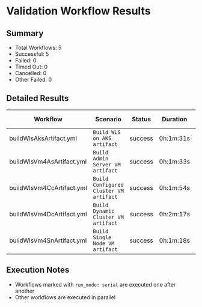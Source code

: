 # Validation Workflow Results

## Summary
- Total Workflows: 5
- Successful: 5
- Failed: 0
- Timed Out: 0
- Cancelled: 0
- Other Failed: 0

## Detailed Results

| Workflow | Scenario | Status | Duration | Run URL |
|----------|----------|---------|-----------|----------|
| buildWlsAksArtifact.yml | `Build WLS on AKS artifact` | success | 0h:1m:31s | [View Run](https://github.com/oracle/weblogic-azure/actions/runs/17662763712) |
| buildWlsVm4AsArtifact.yml | `Build Admin Server VM artifact` | success | 0h:1m:33s | [View Run](https://github.com/oracle/weblogic-azure/actions/runs/17662765561) |
| buildWlsVm4CcArtifact.yml | `Build Configured Cluster VM artifact` | success | 0h:1m:54s | [View Run](https://github.com/oracle/weblogic-azure/actions/runs/17662767166) |
| buildWlsVm4DcArtifact.yml | `Build Dynamic Cluster VM artifact` | success | 0h:2m:17s | [View Run](https://github.com/oracle/weblogic-azure/actions/runs/17662768802) |
| buildWlsVm4SnArtifact.yml | `Build Single Node VM artifact` | success | 0h:1m:18s | [View Run](https://github.com/oracle/weblogic-azure/actions/runs/17662770330) |


## Execution Notes
- Workflows marked with `run_mode: serial` are executed one after another
- Other workflows are executed in parallel
